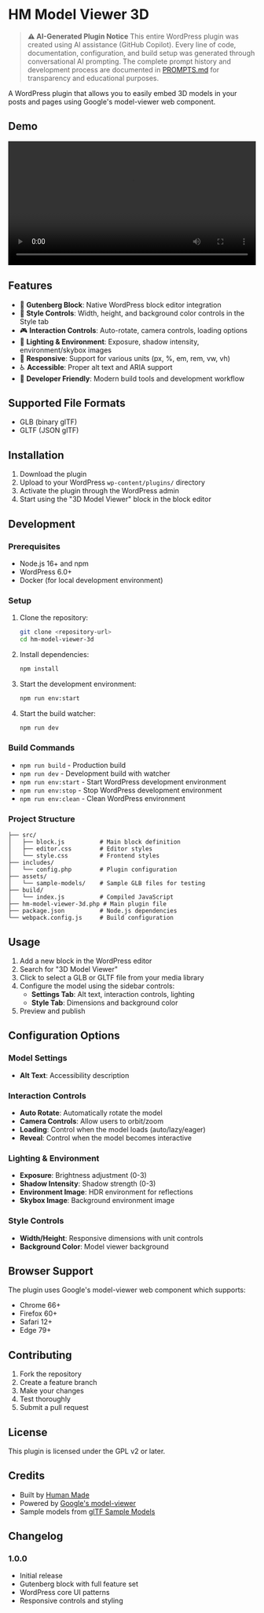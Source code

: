 # HM Model Viewer 3D

> **⚠️ AI-Generated Plugin Notice**
> This entire WordPress plugin was created using AI assistance (GitHub Copilot). Every line of code, documentation, configuration, and build setup was generated through conversational AI prompting. The complete prompt history and development process are documented in [PROMPTS.md](PROMPTS.md) for transparency and educational purposes.

A WordPress plugin that allows you to easily embed 3D models in your posts and pages using Google's model-viewer web component.

## Demo

<video src="https://joehoyle-captured.s3-eu-west-1.amazonaws.com/Screen-Recording-2025-07-22-09-18-23-jApuj3Cb7JWjMepZBAPlTwxGob1bIkCFWczMSTOolzLZgbMiCHvit1Khl9naESCNBPimOO7uIkyug1K70ymhwku3Wclo2yQSq5Fy.mp4" controls width="100%"></video>

## Features

- 🎯 **Gutenberg Block**: Native WordPress block editor integration
- 🎨 **Style Controls**: Width, height, and background color controls in the Style tab
- 🎮 **Interaction Controls**: Auto-rotate, camera controls, loading options
- 🌈 **Lighting & Environment**: Exposure, shadow intensity, environment/skybox images
- 📱 **Responsive**: Support for various units (px, %, em, rem, vw, vh)
- ♿ **Accessible**: Proper alt text and ARIA support
- 🔧 **Developer Friendly**: Modern build tools and development workflow

## Supported File Formats

- GLB (binary glTF)
- GLTF (JSON glTF)

## Installation

1. Download the plugin
2. Upload to your WordPress `wp-content/plugins/` directory
3. Activate the plugin through the WordPress admin
4. Start using the "3D Model Viewer" block in the block editor

## Development

### Prerequisites

- Node.js 16+ and npm
- WordPress 6.0+
- Docker (for local development environment)

### Setup

1. Clone the repository:
   ```bash
   git clone <repository-url>
   cd hm-model-viewer-3d
   ```

2. Install dependencies:
   ```bash
   npm install
   ```

3. Start the development environment:
   ```bash
   npm run env:start
   ```

4. Start the build watcher:
   ```bash
   npm run dev
   ```

### Build Commands

- `npm run build` - Production build
- `npm run dev` - Development build with watcher
- `npm run env:start` - Start WordPress development environment
- `npm run env:stop` - Stop WordPress development environment
- `npm run env:clean` - Clean WordPress environment

### Project Structure

```
├── src/
│   ├── block.js          # Main block definition
│   ├── editor.css        # Editor styles
│   └── style.css         # Frontend styles
├── includes/
│   └── config.php        # Plugin configuration
├── assets/
│   └── sample-models/    # Sample GLB files for testing
├── build/
│   └── index.js          # Compiled JavaScript
├── hm-model-viewer-3d.php # Main plugin file
├── package.json          # Node.js dependencies
└── webpack.config.js     # Build configuration
```

## Usage

1. Add a new block in the WordPress editor
2. Search for "3D Model Viewer"
3. Click to select a GLB or GLTF file from your media library
4. Configure the model using the sidebar controls:
   - **Settings Tab**: Alt text, interaction controls, lighting
   - **Style Tab**: Dimensions and background color
5. Preview and publish

## Configuration Options

### Model Settings
- **Alt Text**: Accessibility description

### Interaction Controls
- **Auto Rotate**: Automatically rotate the model
- **Camera Controls**: Allow users to orbit/zoom
- **Loading**: Control when the model loads (auto/lazy/eager)
- **Reveal**: Control when the model becomes interactive

### Lighting & Environment
- **Exposure**: Brightness adjustment (0-3)
- **Shadow Intensity**: Shadow strength (0-3)
- **Environment Image**: HDR environment for reflections
- **Skybox Image**: Background environment image

### Style Controls
- **Width/Height**: Responsive dimensions with unit controls
- **Background Color**: Model viewer background

## Browser Support

The plugin uses Google's model-viewer web component which supports:
- Chrome 66+
- Firefox 60+
- Safari 12+
- Edge 79+

## Contributing

1. Fork the repository
2. Create a feature branch
3. Make your changes
4. Test thoroughly
5. Submit a pull request

## License

This plugin is licensed under the GPL v2 or later.

## Credits

- Built by [Human Made](https://humanmade.com/)
- Powered by [Google's model-viewer](https://modelviewer.dev/)
- Sample models from [glTF Sample Models](https://github.com/KhronosGroup/glTF-Sample-Models)

## Changelog

### 1.0.0
- Initial release
- Gutenberg block with full feature set
- WordPress core UI patterns
- Responsive controls and styling
